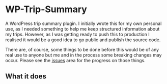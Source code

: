 WP-Trip-Summary
===============
A WordPress trip summary plugin. I initially wrote this for my own personal use, as I needed something to help me keep structured information about my trips.
However, as I was getting ready to push this to production I realised it would be a good idea to go public and publish the source code.

There are, of course, some things to be done before this would be of any real use to anyone but me and in the process some breaking changes may occur.
Please see the [issues](https://github.com/alexboia/WP-Trip-Summary/issues) area for the progress on those things.

## What it does
